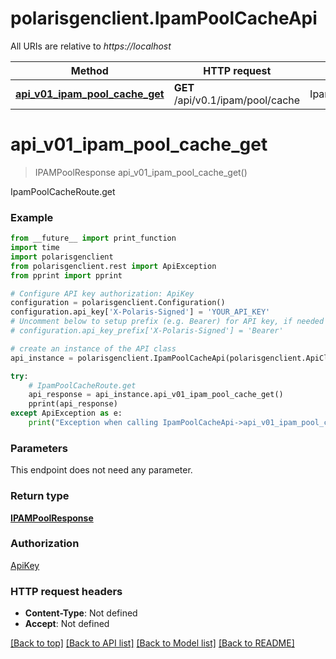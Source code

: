 # polarisgenclient.IpamPoolCacheApi

All URIs are relative to *https://localhost*

Method | HTTP request | Description
------------- | ------------- | -------------
[**api_v01_ipam_pool_cache_get**](IpamPoolCacheApi.md#api_v01_ipam_pool_cache_get) | **GET** /api/v0.1/ipam/pool/cache | IpamPoolCacheRoute.get


# **api_v01_ipam_pool_cache_get**
> IPAMPoolResponse api_v01_ipam_pool_cache_get()

IpamPoolCacheRoute.get

### Example
```python
from __future__ import print_function
import time
import polarisgenclient
from polarisgenclient.rest import ApiException
from pprint import pprint

# Configure API key authorization: ApiKey
configuration = polarisgenclient.Configuration()
configuration.api_key['X-Polaris-Signed'] = 'YOUR_API_KEY'
# Uncomment below to setup prefix (e.g. Bearer) for API key, if needed
# configuration.api_key_prefix['X-Polaris-Signed'] = 'Bearer'

# create an instance of the API class
api_instance = polarisgenclient.IpamPoolCacheApi(polarisgenclient.ApiClient(configuration))

try:
    # IpamPoolCacheRoute.get
    api_response = api_instance.api_v01_ipam_pool_cache_get()
    pprint(api_response)
except ApiException as e:
    print("Exception when calling IpamPoolCacheApi->api_v01_ipam_pool_cache_get: %s\n" % e)
```

### Parameters
This endpoint does not need any parameter.

### Return type

[**IPAMPoolResponse**](IPAMPoolResponse.md)

### Authorization

[ApiKey](../README.md#ApiKey)

### HTTP request headers

 - **Content-Type**: Not defined
 - **Accept**: Not defined

[[Back to top]](#) [[Back to API list]](../README.md#documentation-for-api-endpoints) [[Back to Model list]](../README.md#documentation-for-models) [[Back to README]](../README.md)

